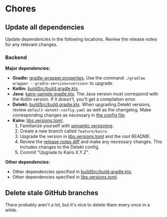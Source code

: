 # Chores

## Update all dependencies

Update dependencies in the following locations.
Review the release notes for any relevant changes.

### Backend

**Major dependencies:**

- **Gradle:** [gradle-wrapper.properties](../gradle/wrapper/gradle-wrapper.properties).
  Use the command `./gradlew wrapper --gradle-version=<version>` to upgrade.
- **Kotlin:** [buildSrc/build.gradle.kts](../buildSrc/build.gradle.kts).
- **Java:** [kairo-sample.gradle.kts](../buildSrc/src/main/kotlin/kairo-sample.gradle.kts).
  The Java version must correspond with the Kotlin version.
  If it doesn't, you'll get a compilation error.
- **Detekt:** [buildSrc/build.gradle.kts](../buildSrc/build.gradle.kts).
  When upgrading Detekt versions, review `default-detekt-config.yaml` as well as the changelog.
  Make corresponding changes as necessary in [the config file](../.detekt/config.yaml).
- **Kairo:** [libs.versions.toml](../gradle/libs.versions.toml).
  1. Familiarize yourself with [semantic versioning](https://semver.org/).
  2. Create a new branch called `feature/kairo`.
  3. Upgrade the version in [libs.versions.toml](../gradle/libs.versions.toml) and the root README.
  4. Review the [release notes diff](https://github.com/hudson155/kairo/releases) and make any necessary changes.
     This includes changes to the Detekt config.
  5. Commit "Upgrade to Kairo X.Y.Z".

**Other dependencies:**

- Other dependencies specified in [buildSrc/build.gradle.kts](../buildSrc/build.gradle.kts).
- Other dependencies specified in [libs.versions.toml](../gradle/libs.versions.toml).

## Delete stale GitHub branches

There probably aren't a lot, but it's nice to delete them every once in a while.
